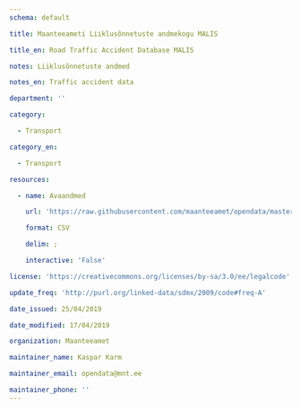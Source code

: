 ```yaml
---
schema: default

title: Maanteeameti Liiklusõnnetuste andmekogu MALIS

title_en: Road Traffic Accident Database MALIS

notes: Liiklusõnnetuste andmed

notes_en: Traffic accident data

department: ''

category:

  - Transport

category_en:

  - Transport

resources:

  - name: Avaandmed

    url: 'https://raw.githubusercontent.com/maanteeamet/opendata/master/MALIS/Inimkannatanutega_liiklusonnetused.csv'

    format: CSV

    delim: ;

    interactive: 'False'

license: 'https://creativecommons.org/licenses/by-sa/3.0/ee/legalcode'

update_freq: 'http://purl.org/linked-data/sdmx/2009/code#freq-A'

date_issued: 25/04/2019

date_modified: 17/04/2019

organization: Maanteeamet

maintainer_name: Kaspar Karm

maintainer_email: opendata@mnt.ee

maintainer_phone: ''
---
```

